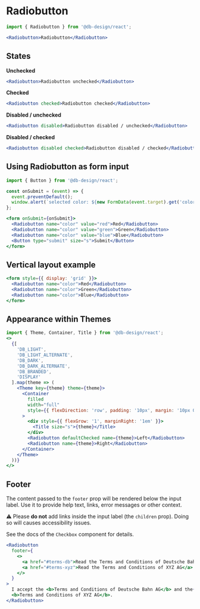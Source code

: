 # Radiobutton

```js
import { Radiobutton } from '@db-design/react';
```

```jsx
<Radiobutton>Radiobutton</Radiobutton>
```

## States

**Unchecked**
```jsx
<Radiobutton>Radiobutton unchecked</Radiobutton>
```

**Checked**
```jsx
<Radiobutton checked>Radiobutton checked</Radiobutton>
```

**Disabled / unchecked**
```jsx
<Radiobutton disabled>Radiobutton disabled / unchecked</Radiobutton>
```

**Disabled / checked**
```jsx
<Radiobutton disabled checked>Radiobutton disabled / checked</Radiobutton>
```

## Using Radiobutton as form input 
```jsx
import { Button } from '@db-design/react';

const onSubmit = (event) => {
  event.preventDefault();
  window.alert(`selected color: ${new FormData(event.target).get('color')}`);
};

<form onSubmit={onSubmit}>
  <Radiobutton name="color" value="red">Red</Radiobutton>
  <Radiobutton name="color" value="green">Green</Radiobutton>
  <Radiobutton name="color" value="blue">Blue</Radiobutton>
  <Button type="submit" size="s">Submit</Button>
</form>
```

## Vertical layout example
```jsx
<form style={{ display: 'grid' }}>
  <Radiobutton name="color">Red</Radiobutton>
  <Radiobutton name="color">Green</Radiobutton>
  <Radiobutton name="color">Blue</Radiobutton>
</form>
```

## Appearance within Themes

```jsx noeditor
import { Theme, Container, Title } from '@db-design/react';
<>
  {[
    'DB_LIGHT',
    'DB_LIGHT_ALTERNATE',
    'DB_DARK',
    'DB_DARK_ALTERNATE',
    'DB_BRANDED',
    'DISPLAY'
  ].map(theme => (
    <Theme key={theme} theme={theme}>
      <Container 
        filled 
        width="full" 
        style={{ flexDirection: 'row', padding: '10px', margin: '10px 0' }}
      >
        <div style={{ flexGrow: '1', marginRight: '1em' }}>
          <Title size="s">{theme}</Title>
        </div>
        <Radiobutton defaultChecked name={theme}>Left</Radiobutton>
        <Radiobutton name={theme}>Right</Radiobutton>
      </Container>
    </Theme>
  ))}
</>
```

## Footer

The content passed to the `footer` prop will be rendered below the input label. 
Use it to provide help text, links, error messages or other context.

⚠ Please **do not** add links inside the input label (the `children` prop). Doing so will causes accessibility issues.

See the docs of the `Checkbox` component for details.

```jsx
<Radiobutton
  footer={
    <>
      <a href="#terms-db">Read the Terms and Conditions of Deutsche Bahn AG</a>{' '}
      <a href="#terms-xyz">Read the Terms and Conditions of XYZ AG</a>
    </>
  }
>
  I accept the <b>Terms and Conditions of Deutsche Bahn AG</b> and the{' '}
  <b>Terms and Conditions of XYZ AG</b>.
</Radiobutton>
```
